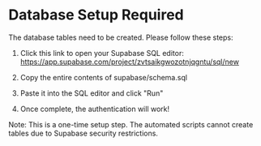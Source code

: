 # Database Setup Required

The database tables need to be created. Please follow these steps:

1. Click this link to open your Supabase SQL editor:
   https://app.supabase.com/project/zvtsaikgwozotnjqgntu/sql/new

2. Copy the entire contents of supabase/schema.sql

3. Paste it into the SQL editor and click "Run"

4. Once complete, the authentication will work!

Note: This is a one-time setup step. The automated scripts cannot create tables due to Supabase security restrictions.
